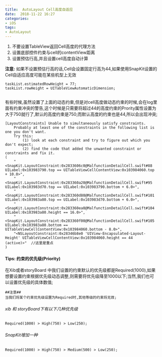 ```yaml
---
title:  AutoLayout Cell高度自适应 
date:  2018-11-22 16:27
categories:
- iOS
tags: 
- AutoLayout 
---
```


1. 不要设置TableView返回Cell高度的代理方法
2. 设置底部控件约束与cell的contentView距离
3. 设置预估行高,并且设置cell高度自动计算 

**注意:** 如果不设置预估行高的话,Cell会设置固定行高为44,如果使用SnapKit设置的Cell自适应高度可能在某些机型上无效

```
taskList.estimatedRowHeight = 77;
taskList.rowHeight = UITableViewAutomaticDimension;


```

有些时候,虽然设置了上面的动态约束,但是对cell高度做动态约束的时候,会在log里面有约束冲突的警告,这个时候是只需要将超过44的高度约束的Prority属性设置为大于750就行了,默认的高度约束是750;而默认高度的约束也是44,所以会出现冲突;
```
[LayoutConstraints] Unable to simultaneously satisfy constraints.
	Probably at least one of the constraints in the following list is one you don't want. 
	Try this: 
		(1) look at each constraint and try to figure out which you don't expect; 
		(2) find the code that added the unwanted constraint or constraints and fix it. 
(
    "<SnapKit.LayoutConstraint:0x2833606c0@MalfunctionDetailCell.swift#88 UILabel:0x103983790.top == UITableViewCellContentView:0x103984060.top + 10.0>",
    "<SnapKit.LayoutConstraint:0x283360a20@MalfunctionDetailCell.swift#95 UILabel:0x103983d70.top == UILabel:0x103983790.bottom + 6.0>",
    "<SnapKit.LayoutConstraint:0x283360d80@MalfunctionDetailCell.swift#101 UILabel:0x103983a80.top == UILabel:0x103983d70.bottom + 6.0>",
    "<SnapKit.LayoutConstraint:0x283360ea0@MalfunctionDetailCell.swift#104 UILabel:0x103983a80.height == 16.0>",
    "<SnapKit.LayoutConstraint:0x283360f00@MalfunctionDetailCell.swift#105 UILabel:0x103983a80.bottom == UITableViewCellContentView:0x103984060.bottom - 8.0>",
    "<NSLayoutConstraint:0x28346b8e0 'UIView-Encapsulated-Layout-Height' UITableViewCellContentView:0x103984060.height == 44   (active)>"  //这里是重点
)

```

#### Tips:  约束的优先级(Priority)
在Xib或者storyBoard 中我们设置的约束默认的优先级都是Required(1000),如果想要设置约束根据优先级动态调整,则需要将优先级降至1000以下;当然,我们也可以设置优先级的具体数值;
```
##注意## 
当我们将某个约束优先级设置为Required时,其他等级的约束将无效;
```
###### xib 和 storyBoard下有以下几种优先级
```
Required(1000) > High(750) > Low(250);
```
###### SnapKit增加一种
```
Required(1000) > High(750) > Medium(500) > Low(250);
```
